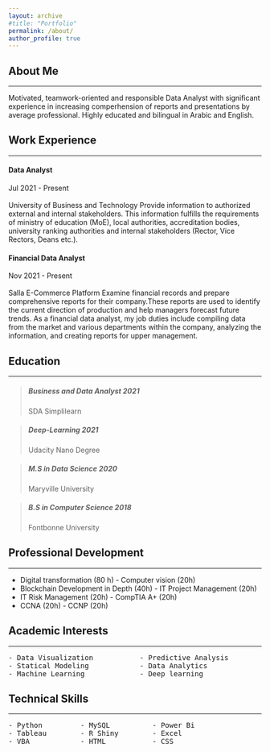 ```yaml
---
layout: archive
#title: "Portfolio"
permalink: /about/
author_profile: true
---
```


  
## About Me

---

Motivated, teamwork-oriented and responsible Data Analyst with significant experience in increasing comperhension of reports and presentations by average professional. Highly educated and bilingual in Arabic and English.



## Work Experience

---

#### Data Analyst
Jul 2021 - Present <br><br> University of Business and Technology
Provide information to authorized external and internal stakeholders. This information fulfills the requirements of ministry of education (MoE), local authorities, accreditation bodies, university ranking authorities and internal stakeholders (Rector, Vice Rectors, Deans etc.).


#### Financial Data Analyst
Nov 2021 - Present <br><br>Salla E-Commerce Platform
Examine financial records and prepare comprehensive reports for their company.These reports are used to identify the current direction of production and help managers forecast future trends. As a financial data analyst, my job duties include compiling data from the market and various departments within the company, analyzing the information, and creating reports for upper management.


## Education

---

> ##### Business and Data Analyst 2021
> SDA Simplilearn

> ##### Deep-Learning 2021
> Udacity Nano Degree

> ##### M.S in Data Science 2020
> Maryville University

> ##### B.S in Computer Science 2018
> Fontbonne University


## Professional Development

---

- Digital transformation (80 h)         - Computer vision (20h)
- Blockchain Development in Depth (40h) - IT Project Management (20h)
- IT Risk Management (20h)              - CompTIA A+ (20h)
- CCNA (20h)                            - CCNP (20h)



## Academic Interests

---

<pre>
- Data Visualization           - Predictive Analysis
- Statical Modeling            - Data Analytics
- Machine Learning             - Deep learning
</pre>

## Technical Skills

---

<pre>
- Python         - MySQL          - Power Bi
- Tableau        - R Shiny        - Excel
- VBA            - HTML           - CSS
</pre>
